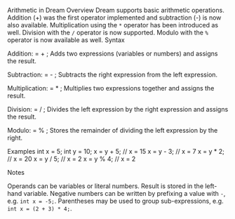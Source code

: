 Arithmetic in Dream
Overview
Dream supports basic arithmetic operations. Addition (+) was the first
operator implemented and subtraction (-) is now also available. Multiplication
using the `*` operator has been introduced as well. Division with the `/`
operator is now supported. Modulo with the `%` operator is now available as well.
Syntax

Addition: <identifier> = <expression> + <expression>;
Adds two expressions (variables or numbers) and assigns the result.

Subtraction: <identifier> = <expression> - <expression>;
Subtracts the right expression from the left expression.

Multiplication: <identifier> = <expression> * <expression>;
Multiplies two expressions together and assigns the result.

Division: <identifier> = <expression> / <expression>;
Divides the left expression by the right expression and assigns the result.

Modulo: <identifier> = <expression> % <expression>;
Stores the remainder of dividing the left expression by the right.



Examples
int x = 5;
int y = 10;
x = y + 5;   // x = 15
x = y - 3;   // x = 7
x = y * 2;   // x = 20
x = y / 5;   // x = 2
x = y % 4;   // x = 2

Notes

Operands can be variables or literal numbers.
Result is stored in the left-hand variable.
Negative numbers can be written by prefixing a value with `-`, e.g. `int x = -5;`.
Parentheses may be used to group sub-expressions, e.g. `int x = (2 + 3) * 4;`.